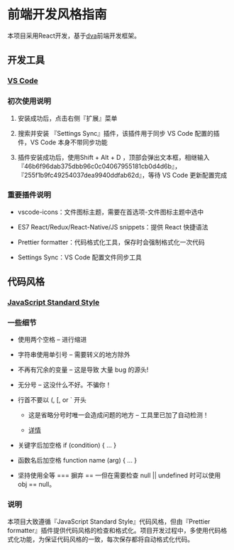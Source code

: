 # 前端开发风格指南

本项目采用React开发，基于[dva](https://github.com/dvajs/dva)前端开发框架。

## 开发工具

### [VS Code](https://code.visualstudio.com/)

### 初次使用说明

1. 安装成功后，点击右侧『扩展』菜单

2. 搜索并安装 『Settings Sync』插件，该插件用于同步 VS Code 配置的插件，VS Code 本身不带同步功能

3. 插件安装成功后，使用Shift + Alt + D ，顶部会弹出文本框，相继输入『46b6f96dab375dbb96c0c04067955181cb0d4d6b』，『255f1b9fc49254037dea9940ddfab62d』，等待 VS Code 更新配置完成

### 重要插件说明

* vscode-icons：文件图标主题，需要在首选项-文件图标主题中选中

* ES7 React/Redux/React-Native/JS snippets：提供 React 快捷语法

* Prettier formatter：代码格式化工具，保存时会强制格式化一次代码

* Settings Sync：VS Code 配置文件同步工具

## 代码风格

### [JavaScript Standard Style](https://standardjs.com/readme-zhcn.html)

### 一些细节

* 使用两个空格 – 进行缩进

* 字符串使用单引号 – 需要转义的地方除外

* 不再有冗余的变量 – 这是导致 大量 bug 的源头!

* 无分号 – 这没什么不好。不骗你！

* 行首不要以 (, [, or ` 开头

  * 这是省略分号时唯一会造成问题的地方 – 工具里已加了自动检测！

  * [详情](https://standardjs.com/rules-zhcn.html#semicolons)

* 关键字后加空格 if (condition) { ... }

* 函数名后加空格 function name (arg) { ... }

* 坚持使用全等 === 摒弃 == 一但在需要检查 null || undefined 时可以使用 obj == null。

### 说明

本项目大致遵循『JavaScript Standard Style』代码风格，但由『Prettier formatter』插件提供代码风格的检查和格式化。项目开发过程中，多使用代码格式化功能，为保证代码风格的一致，每次保存都将自动格式化代码。